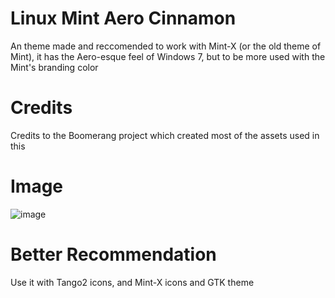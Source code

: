 # Linux Mint Aero Cinnamon
An theme made and reccomended to work with Mint-X (or the old theme of Mint), it has the Aero-esque feel of Windows 7, but to be more used with the Mint's branding color


# Credits
Credits to the Boomerang project which created most of the assets used in this

# Image
![image](https://github.com/user-attachments/assets/a811e1c9-f6bc-48f0-9e45-590fccf59cc3)


# Better Recommendation
Use it with Tango2 icons, and Mint-X icons and GTK theme
